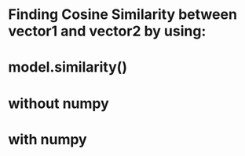 # Finding Cosine Similarity between vector1 and vector2 by using:
# 	model.similarity()
# 	without numpy
# 	with numpy